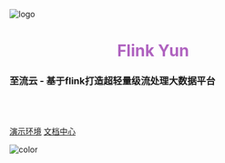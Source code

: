 <div class="netflix-logo">
  <div class="logo"></div>
</div>

![logo](https://img.isxcode.com/isxcode_img/isxcode/flink-yun%28%E5%B7%B2%E5%8E%BB%E5%BA%95%29.jpg)

<h1 style="font-weight: bold;color: #b064c0" align="center">Flink Yun</h1>

<h3>至流云 - 基于flink打造超轻量级流处理大数据平台</h3>

<br/>

<br/>

<br/>

<div class="buttons">
  <a href="https://zhiliuyun-demo.isxcode.com" target="_blank"><span>演示环境</span></a>
  <a href="#/README"><span>文档中心</span></a>
</div>

![color](#ffffff)